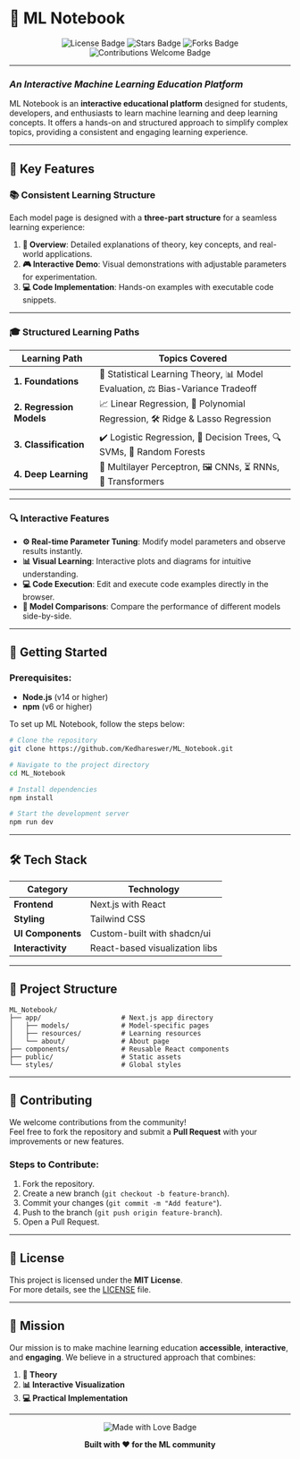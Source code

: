 # **🌟 ML Notebook**  
<p align="center">
  <img src="https://img.shields.io/badge/License-MIT-green.svg" alt="License Badge">
  <img src="https://img.shields.io/github/stars/Kedhareswer/ML_Notebook?color=yellow&style=flat-square" alt="Stars Badge">
  <img src="https://img.shields.io/github/forks/Kedhareswer/ML_Notebook?color=blue&style=flat-square" alt="Forks Badge">
  <img src="https://img.shields.io/badge/Contributions-Welcome-brightgreen.svg" alt="Contributions Welcome Badge">
</p>

---

### _An Interactive Machine Learning Education Platform_

ML Notebook is an **interactive educational platform** designed for students, developers, and enthusiasts to learn machine learning and deep learning concepts. It offers a hands-on and structured approach to simplify complex topics, providing a consistent and engaging learning experience.

---

## 🎯 **Key Features**

### 📚 **Consistent Learning Structure**
Each model page is designed with a **three-part structure** for a seamless learning experience:
1. **📝 Overview**: Detailed explanations of theory, key concepts, and real-world applications.
2. **🎮 Interactive Demo**: Visual demonstrations with adjustable parameters for experimentation.
3. **💻 Code Implementation**: Hands-on examples with executable code snippets.

---

### 🎓 **Structured Learning Paths**

| **Learning Path**       | **Topics Covered**                                                                 |
|--------------------------|-----------------------------------------------------------------------------------|
| **1. Foundations**       | 📘 Statistical Learning Theory, 📊 Model Evaluation, ⚖️ Bias-Variance Tradeoff     |
| **2. Regression Models** | 📈 Linear Regression, 🧮 Polynomial Regression, 🛠️ Ridge & Lasso Regression          |
| **3. Classification**    | ✔️ Logistic Regression, 🌲 Decision Trees, 🔍 SVMs, 🌳 Random Forests               |
| **4. Deep Learning**     | 🧠 Multilayer Perceptron, 🖼️ CNNs, ⏳ RNNs, 🔄 Transformers                         |

---

### 🔍 **Interactive Features**

- **⚙️ Real-time Parameter Tuning**: Modify model parameters and observe results instantly.  
- **📊 Visual Learning**: Interactive plots and diagrams for intuitive understanding.  
- **💻 Code Execution**: Edit and execute code examples directly in the browser.  
- **🔬 Model Comparisons**: Compare the performance of different models side-by-side.

---

## 🚀 **Getting Started**

### Prerequisites:
- **Node.js** (v14 or higher)
- **npm** (v6 or higher)

To set up ML Notebook, follow the steps below:

```bash
# Clone the repository
git clone https://github.com/Kedhareswer/ML_Notebook.git

# Navigate to the project directory
cd ML_Notebook

# Install dependencies
npm install

# Start the development server
npm run dev
```

---

## 🛠️ **Tech Stack**

| **Category**    | **Technology**                   |
|------------------|----------------------------------|
| **Frontend**     | Next.js with React              |
| **Styling**      | Tailwind CSS                    |
| **UI Components**| Custom-built with shadcn/ui     |
| **Interactivity**| React-based visualization libs  |

---

## 📖 **Project Structure**

```plaintext
ML_Notebook/
├── app/                    # Next.js app directory
│   ├── models/             # Model-specific pages
│   ├── resources/          # Learning resources
│   └── about/              # About page
├── components/             # Reusable React components
├── public/                 # Static assets
└── styles/                 # Global styles
```

---

## 🤝 **Contributing**

We welcome contributions from the community!  
Feel free to fork the repository and submit a **Pull Request** with your improvements or new features.

### Steps to Contribute:
1. Fork the repository.
2. Create a new branch (`git checkout -b feature-branch`).
3. Commit your changes (`git commit -m "Add feature"`).
4. Push to the branch (`git push origin feature-branch`).
5. Open a Pull Request.

---

## 📄 **License**

This project is licensed under the **MIT License**.  
For more details, see the [LICENSE](LICENSE) file.

---

## 🌟 **Mission**

Our mission is to make machine learning education **accessible**, **interactive**, and **engaging**. We believe in a structured approach that combines:
1. **📘 Theory**  
2. **📊 Interactive Visualization**  
3. **💻 Practical Implementation**  

---

<p align="center">
  <img src="https://img.shields.io/badge/Made_with-%E2%9D%A4-red.svg" alt="Made with Love Badge">
</p>
<p align="center">
  <b>Built with ❤️ for the ML community</b>
</p>

